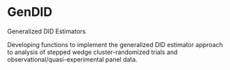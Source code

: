 # GenDID
Generalized DID Estimators

Developing functions to implement the generalized DID estimator approach to analysis of stepped wedge cluster-randomized trials and observational/quasi-experimental panel data.

